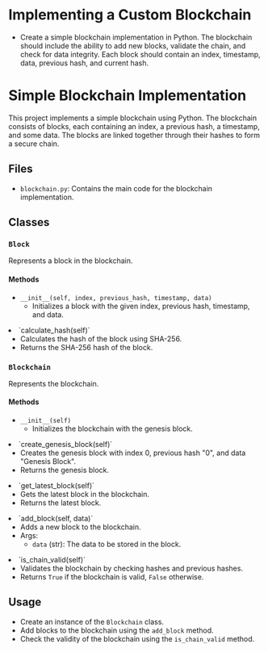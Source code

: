 # Implementing a Custom Blockchain
* Create a simple blockchain implementation in Python. The blockchain should include the ability to add new blocks, validate the chain, and check for data integrity. Each block should contain an index, timestamp, data, previous hash, and current hash.

# Simple Blockchain Implementation
This project implements a simple blockchain using Python. The blockchain consists of blocks, each containing an index, a previous hash, a timestamp, and some data. The blocks are linked together through their hashes to form a secure chain.

## Files

- `blockchain.py`: Contains the main code for the blockchain implementation.

## Classes
### `Block`
Represents a block in the blockchain.

#### Methods

- `__init__(self, index, previous_hash, timestamp, data)`
   - Initializes a block with the given index, previous hash, timestamp, and data.

<li>`calculate_hash(self)`


- Calculates the hash of the block using SHA-256.
- Returns the SHA-256 hash of the block.

### `Blockchain`
Represents the blockchain.

#### Methods

- `__init__(self)`
   - Initializes the blockchain with the genesis block.

<li>`create_genesis_block(self)`


- Creates the genesis block with index 0, previous hash "0", and data "Genesis Block".
- Returns the genesis block.

<li>`get_latest_block(self)`


- Gets the latest block in the blockchain.
- Returns the latest block.

<li>`add_block(self, data)`


- Adds a new block to the blockchain.
- Args:
   - `data` (str): The data to be stored in the block.

<li>`is_chain_valid(self)`


- Validates the blockchain by checking hashes and previous hashes.
- Returns `True` if the blockchain is valid, `False` otherwise.

## Usage

- Create an instance of the `Blockchain` class.
- Add blocks to the blockchain using the `add_block` method.
- Check the validity of the blockchain using the `is_chain_valid` method.